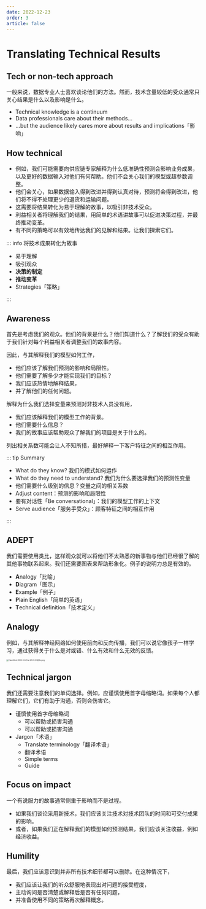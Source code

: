 ```yaml
---
date: 2022-12-23
order: 3
article: false
---
```


# Translating Technical Results

## Tech or non-tech approach

一般来说，数据专业人士喜欢谈论他们的方法。然而，技术含量较低的受众通常只关心结果是什么以及影响是什么。

- Technical knowledge is a continuum
- Data professionals care about their methods...
- ...but the audience likely cares more about results and implications「影响」

## How technical

- 例如，我们可能需要向供应链专家解释为什么低准确性预测会影响业务成果，以及更好的数据输入对他们有何帮助。他们不会关心我们的模型或超参数调整。
- 他们会关心，如果数据输入得到改进并得到认真对待，预测将会得到改进，他们将不得不处理更少的退货和运输问题。
- 这需要将结果转化为易于理解的故事，以吸引非技术受众。
- 利益相关者将理解我们的结果，用简单的术语讲故事可以促进决策过程，并最终推动变革。
- 有不同的策略可以有效地传达我们的见解和结果。让我们探索它们。

::: info 将技术成果转化为故事

- 易于理解
- 吸引观众
- **决策的制定**
- **推动变革**
- Strategies「策略」

:::

## Awareness

首先是考虑我们的观众。他们的背景是什么？他们知道什么？了解我们的受众有助于我们针对每个利益相关者调整我们的故事内容。

因此，与其解释我们的模型如何工作，

- 他们应该了解我们预测的影响和局限性。
- 他们需要了解多少才能实现我们的目标？
- 我们应该热情地解释结果，
- 并了解他们的任何问题。

解释为什么我们选择变量来预测对非技术人员没有用，

- 我们应该解释我们的模型工作的背景。
- 他们需要什么信息？
- 我们的故事应该帮助观众了解我们的项目是关于什么的。

列出相关系数可能会让人不知所措，最好解释一下客户特征之间的相互作用。

::: tip Summary

- What do they know? 我们的模式如何运作
- What do they need to understand? 我们为什么要选择我们的预测性变量
- 他们需要什么级别的信息？变量之间的相关系数
- Adjust content：预测的影响和局限性
- 要有对话性「Be conversational」：我们的模型工作的上下文
- Serve audience「服务手受众」：顾客特征之间的相互作用

:::

## ADEPT

我们需要使用类比，这样观众就可以将他们不太熟悉的新事物与他们已经很了解的其他事物联系起来。我们还需要图表来帮助形象化。例子的说明力总是有效的。

- **A**nalogy「比喻」
- **D**iagram「图示」
- **E**xample「例子」
- **P**lain English「简单的英语」
- **T**echnical definition「技术定义」

## Analogy

例如，与其解释神经网络如何使用前向和反向传播，我们可以说它像孩子一样学习，通过获得关于什么是对或错、什么有效和什么无效的反馈。

<img src="https://pic.hanjiaming.com.cn/2022/12/23/d362e61a93da5.png" alt="CleanShot 2022-12-23 at 21.49.34@2x.png" style="zoom: 33%;" />

## Technical jargon

我们还需要注意我们的单词选择。例如，应谨慎使用首字母缩略词。如果每个人都理解它们，它们有助于沟通，否则会伤害它。

- 谨慎使用首字母缩略词
  - 可以帮助或损害沟通
  - 可以帮助或损害沟通
- Jargon「术语」
  - Translate terminology「翻译术语」
  - 翻译术语
  - Simple terms
  - Guide

## Focus on impact

一个有说服力的故事通常侧重于影响而不是过程。

- 如果我们谈论采用新技术，我们应该关注技术对技术团队的时间和可交付成果的影响。
- 或者，如果我们正在解释我们的模型如何预测结果，我们应该关注收益，例如经济收益。

## Humility

最后，我们应该意识到并非所有技术细节都可以删除。在这种情况下，

- 我们应该让我们的听众舒服地表现出对问题的接受程度，
- 主动询问是否清楚或解释后是否有任何问题，
- 并准备使用不同的策略再次解释概念。